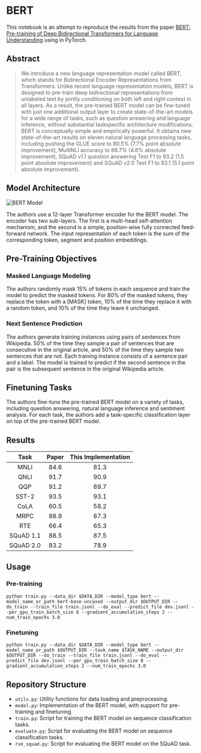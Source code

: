 # BERT

This notebook is an attempt to reproduce the results from the paper [BERT: Pre-training of Deep Bidirectional Transformers for Language Understanding](https://arxiv.org/abs/1810.04805) using in PyTorch.

## Abstract

> We introduce a new language representation model called BERT, which stands for Bidirectional Encoder Representations from Transformers. Unlike recent language representation models, BERT is designed to pre-train deep bidirectional representations from unlabeled text by jointly conditioning on both left and right context in all layers. As a result, the pre-trained BERT model can be fine-tuned with just one additional output layer to create state-of-the-art models for a wide range of tasks, such as question answering and language inference, without substantial taskspecific architecture modifications. BERT is conceptually simple and empirically powerful. It obtains new state-of-the-art results on eleven natural language processing tasks, including pushing the GLUE score to 80.5% (7.7% point absolute improvement), MultiNLI accuracy to 86.7% (4.6% absolute improvement), SQuAD v1.1 question answering Test F1 to 93.2 (1.5 point absolute improvement) and SQuAD v2.0 Test F1 to 83.1 (5.1 point absolute improvement).

## Model Architecture
![BERT Model](https://i.imgur.com/jzVrf7f.png)

The authors use a 12-layer Transformer encoder for the BERT model. The encoder has two sub-layers. The first is a multi-head self-attention mechanism, and the second is a simple, position-wise fully connected feed-forward network. The input representation of each token is the sum of the corresponding token, segment and position embeddings.

## Pre-Training Objectives

### Masked Language Modeling

The authors randomly mask 15% of tokens in each sequence and train the model to predict the masked tokens. For 80% of the masked tokens, they replace the token with a [MASK] token, 10% of the time they replace it with a random token, and 10% of the time they leave it unchanged.

### Next Sentence Prediction

The authors generate training instances using pairs of sentences from Wikipedia. 50% of the time they sample a pair of sentences that are consecutive in the original article, and 50% of the time they sample two sentences that are not. Each training instance consists of a sentence pair and a label. The model is trained to predict if the second sentence in the pair is the subsequent sentence in the original Wikipedia article.

## Finetuning Tasks

The authors fine-tune the pre-trained BERT model on a variety of tasks, including question answering, natural language inference and sentiment analysis. For each task, the authors add a task-specific classification layer on top of the pre-trained BERT model.

## Results

|  Task  | Paper | This Implementation |
|:------:|:-----:|:-------------------:|
| MNLI   | 84.6  | 81.3                |
| QNLI   | 91.7  | 90.9                |
| QQP    | 91.2  | 89.7                |
| SST-2  | 93.5  | 93.1                |
| CoLA   | 60.5  | 58.2                |
| MRPC   | 88.9  | 87.3                |
| RTE    | 66.4  | 65.3                |
| SQuAD 1.1 | 88.5  | 87.5                |
| SQuAD 2.0 | 83.2  | 78.9                |


## Usage

### Pre-training
`python train.py --data_dir $DATA_DIR --model_type bert --model_name_or_path bert-base-uncased --output_dir $OUTPUT_DIR --do_train --train_file train.jsonl --do_eval --predict_file dev.jsonl --per_gpu_train_batch_size 8 --gradient_accumulation_steps 2 --num_train_epochs 3.0`

### Finetuning
`python train.py --data_dir $DATA_DIR --model_type bert --model_name_or_path $OUTPUT_DIR --task_name $TASK_NAME --output_dir $OUTPUT_DIR --do_train --train_file train.jsonl --do_eval --predict_file dev.jsonl --per_gpu_train_batch_size 8 --gradient_accumulation_steps 2 --num_train_epochs 3.0`


## Repository Structure

- `utils.py`: Utility functions for data loading and preprocessing.
- `model.py`: Implementation of the BERT model, with support for pre-training and finetuning.
- `train.py`: Script for training the BERT model on sequence classification tasks.
- `evaluate.py`: Script for evaluating the BERT model on sequence classification tasks.
- `run_squad.py`: Script for evaluating the BERT model on the SQuAD task.

